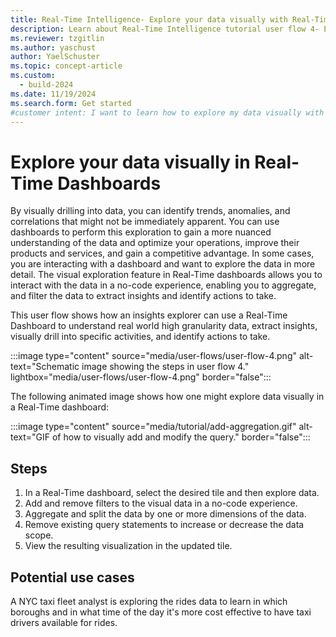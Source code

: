 ```yaml
---
title: Real-Time Intelligence- Explore your data visually with Real-Time Dashboards
description: Learn about Real-Time Intelligence tutorial user flow 4- Explore your data visually in Real-Time Dashboards in Microsoft Fabric.
ms.reviewer: tzgitlin
ms.author: yaschust
author: YaelSchuster
ms.topic: concept-article
ms.custom:
  - build-2024
ms.date: 11/19/2024
ms.search.form: Get started
#customer intent: I want to learn how to explore my data visually with Real-Time Dashboards in Real-Time Intelligence.
---
```

# Explore your data visually in Real-Time Dashboards

By visually drilling into data, you can identify trends, anomalies, and correlations that might not be immediately apparent. You can use dashboards to perform this exploration to gain a more nuanced understanding of the data and optimize your operations, improve their products and services, and gain a competitive advantage. In some cases, you are interacting with a dashboard and want to explore the data in more detail. The visual exploration feature in Real-Time dashboards allows you to interact with the data in a no-code experience, enabling you to aggregate, and filter the data to extract insights and identify actions to take.

This user flow shows how an insights explorer can use a Real-Time Dashboard to understand real world high granularity data, extract insights, visually drill into specific activities, and identify actions to take.

:::image type="content" source="media/user-flows/user-flow-4.png" alt-text="Schematic image showing the steps in user flow 4." lightbox="media/user-flows/user-flow-4.png" border="false":::

The following animated image shows how one might explore data visually in a Real-Time dashboard:

:::image type="content" source="media/tutorial/add-aggregation.gif" alt-text="GIF of how to visually add and modify the query." border="false":::

## Steps

1. In a Real-Time dashboard, select the desired tile and then explore data.
1. Add and remove filters to the visual data in a no-code experience.
1. Aggregate and split the data by one or more dimensions of the data.
1. Remove existing query statements to increase or decrease the data scope.
1. View the resulting visualization in the updated tile.

## Potential use cases

A NYC taxi fleet analyst is exploring the rides data to learn in which boroughs and in what time of the day it's more cost effective to have taxi drivers available for rides.

